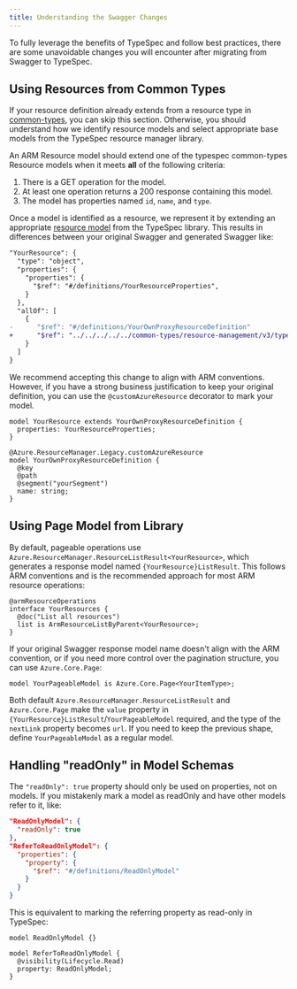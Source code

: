 ```yaml
---
title: Understanding the Swagger Changes
---
```


To fully leverage the benefits of TypeSpec and follow best practices, there are some unavoidable changes you will encounter after migrating from Swagger to TypeSpec.

## Using Resources from Common Types

If your resource definition already extends from a resource type in [common-types](https://github.com/Azure/azure-rest-api-specs/tree/main/specification/common-types/resource-management), you can skip this section. Otherwise, you should understand how we identify resource models and select appropriate base models from the TypeSpec resource manager library.

An ARM Resource model should extend one of the typespec common-types Resource models when it meets **all** of the following criteria:

1. There is a GET operation for the model.
2. At least one operation returns a 200 response containing this model.
3. The model has properties named `id`, `name`, and `type`.

Once a model is identified as a resource, we represent it by extending an appropriate [resource model](../../howtos/ARM/resource-type.md#modeling-resources-in-typespec) from the TypeSpec library. This results in differences between your original Swagger and generated Swagger like:

```diff
"YourResource": {
  "type": "object",
  "properties": {
    "properties": {
      "$ref": "#/definitions/YourResourceProperties",
    }
  },
  "allOf": [
    {
-      "$ref": "#/definitions/YourOwnProxyResourceDefinition"
+      "$ref": "../../../../../common-types/resource-management/v3/types.json#/definitions/ProxyResource"
    }
  ]
}
```

We recommend accepting this change to align with ARM conventions. However, if you have a strong business justification to keep your original definition, you can use the `@customAzureResource` decorator to mark your model.

```tsp
model YourResource extends YourOwnProxyResourceDefinition {
  properties: YourResourceProperties;
}

@Azure.ResourceManager.Legacy.customAzureResource
model YourOwnProxyResourceDefinition {
  @key
  @path
  @segment("yourSegment")
  name: string;
}
```

## Using Page Model from Library

By default, pageable operations use `Azure.ResourceManager.ResourceListResult<YourResource>`, which generates a response model named `{YourResource}ListResult`. This follows ARM conventions and is the recommended approach for most ARM resource operations:

```tsp
@armResourceOperations
interface YourResources {
  @doc("List all resources")
  list is ArmResourceListByParent<YourResource>;
}
```

If your original Swagger response model name doesn't align with the ARM convention, or if you need more control over the pagination structure, you can use `Azure.Core.Page`:

```tsp
model YourPageableModel is Azure.Core.Page<YourItemType>;
```

Both default `Azure.ResourceManager.ResourceListResult` and `Azure.Core.Page` make the `value` property in `{YourResource}ListResult`/`YourPageableModel` required, and the type of the `nextLink` property becomes `url`. If you need to keep the previous shape, define `YourPageableModel` as a regular model.

## Handling "readOnly" in Model Schemas

The `"readOnly": true` property should only be used on properties, not on models. If you mistakenly mark a model as readOnly and have other models refer to it, like:

```json
"ReadOnlyModel": {
  "readOnly": true
},
"ReferToReadOnlyModel": {
  "properties": {
    "property": {
      "$ref": "#/definitions/ReadOnlyModel"
    }
  }
}
```

This is equivalent to marking the referring property as read-only in TypeSpec:

```tsp
model ReadOnlyModel {}

model ReferToReadOnlyModel {
  @visibility(Lifecycle.Read)
  property: ReadOnlyModel;
}
```

